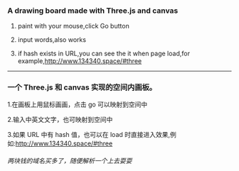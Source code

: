 

### A drawing board made with Three.js and canvas

1. paint with your mouse,click Go button

2. input words,also works

3. if hash exists in URL,you can see the it when page load,for example,http://www.134340.space/#three




--------------------------------------------------





### 一个 Three.js 和 canvas 实现的空间内画板。

1.在画板上用鼠标画画，点击 go 可以映射到空间中

2.输入中英文文字，也可映射到空间中

3.如果 URL 中有 hash 值，也可以在 load 时直接进入效果,例如:http://www.134340.space/#three

###### 两块钱的域名买多了，随便解析一个上去耍耍



